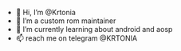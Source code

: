 - 👋 Hi, I’m @Krtonia
- 👀 I’m a custom rom maintainer  
- 🌱 I’m currently learning about android and aosp 
- 📫 reach me on telegram @KRTONIA

<!---
Krtonia/Krtonia is a ✨ special ✨ repository because its `README.md` (this file) appears on your GitHub profile.
You can click the Preview link to take a look at your changes.
--->
